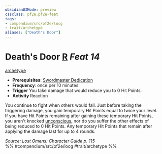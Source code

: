 ```yaml
---
obsidianUIMode: preview
cssclass: pf2e,pf2e-feat
tags:
- compendium/src/pf2e/locg
- trait/archetype
aliases: ["Death's Door"]
---
```

# Death's Door  [R](/rules/core-rulebook/chapter-9-playing-the-game.md#Actions "Reaction") *Feat 14*  
[archetype](/rules/traits/archetype.md)  

- **Prerequisites**: [Swordmaster Dedication](/compendium/feats/swordmaster-dedication-locg.md)
- **Frequency**: once per 10 minutes
- **Trigger** You take damage that would reduce you to 0 Hit Points.
- **Activity** Reaction

You continue to fight when others would fall. Just before taking the triggering damage, you gain temporary Hit Points equal to twice your level. If you have Hit Points remaining after gaining these temporary Hit Points, you aren't knocked [unconscious](/rules/conditions.md#Unconscious), nor do you suffer the other effects of being reduced to 0 Hit Points. Any temporary Hit Points that remain after applying the damage last for up to 4 rounds.

*Source: Lost Omens: Character Guide p. 115*  
%% #compendium/src/pf2e/locg #trait/archetype %%